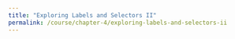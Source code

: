 ```yaml
---
title: "Exploring Labels and Selectors II"
permalink: /course/chapter-4/exploring-labels-and-selectors-ii
---
```

